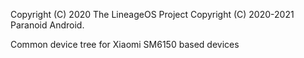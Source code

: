Copyright (C) 2020 The LineageOS Project Copyright (C) 2020-2021 Paranoid Android.

Common device tree for Xiaomi SM6150 based devices
